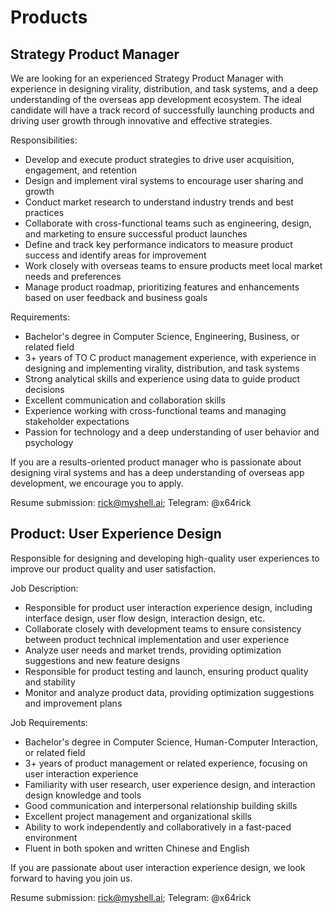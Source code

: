 # Products

## Strategy Product Manager

We are looking for an experienced Strategy Product Manager with experience in designing virality, distribution, and task systems, and a deep understanding of the overseas app development ecosystem. The ideal candidate will have a track record of successfully launching products and driving user growth through innovative and effective strategies.

Responsibilities:

* Develop and execute product strategies to drive user acquisition, engagement, and retention
* Design and implement viral systems to encourage user sharing and growth
* Conduct market research to understand industry trends and best practices
* Collaborate with cross-functional teams such as engineering, design, and marketing to ensure successful product launches
* Define and track key performance indicators to measure product success and identify areas for improvement
* Work closely with overseas teams to ensure products meet local market needs and preferences
* Manage product roadmap, prioritizing features and enhancements based on user feedback and business goals

Requirements:

* Bachelor's degree in Computer Science, Engineering, Business, or related field
* 3+ years of TO C product management experience, with experience in designing and implementing virality, distribution, and task systems
* Strong analytical skills and experience using data to guide product decisions
* Excellent communication and collaboration skills
* Experience working with cross-functional teams and managing stakeholder expectations
* Passion for technology and a deep understanding of user behavior and psychology

If you are a results-oriented product manager who is passionate about designing viral systems and has a deep understanding of overseas app development, we encourage you to apply.

Resume submission: rick@myshell.ai; Telegram: @x64rick

## Product: User Experience Design

Responsible for designing and developing high-quality user experiences to improve our product quality and user satisfaction.

Job Description:

* Responsible for product user interaction experience design, including interface design, user flow design, interaction design, etc.
* Collaborate closely with development teams to ensure consistency between product technical implementation and user experience
* Analyze user needs and market trends, providing optimization suggestions and new feature designs
* Responsible for product testing and launch, ensuring product quality and stability
* Monitor and analyze product data, providing optimization suggestions and improvement plans

Job Requirements:

* Bachelor's degree in Computer Science, Human-Computer Interaction, or related field
* 3+ years of product management or related experience, focusing on user interaction experience
* Familiarity with user research, user experience design, and interaction design knowledge and tools
* Good communication and interpersonal relationship building skills
* Excellent project management and organizational skills
* Ability to work independently and collaboratively in a fast-paced environment
* Fluent in both spoken and written Chinese and English

If you are passionate about user interaction experience design, we look forward to having you join us.

Resume submission: rick@myshell.ai; Telegram: @x64rick